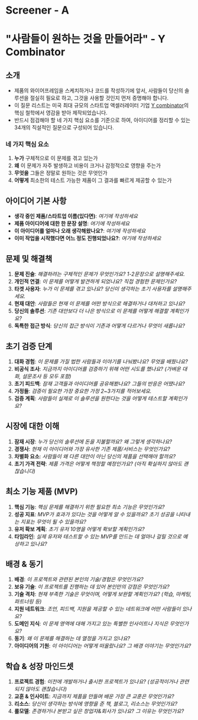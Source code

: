 # Screener - A
# "사람들이 원하는 것을 만들어라" - Y Combinator

## 소개
- 제품의 와이어프레임을 스케치하거나 코드를 작성하기에 앞서, 사람들이 당신의 솔루션을 절실히 필요로 하고, 그것을 사용할 것인지 먼저 증명해야 합니다.  
- 이 질문 리스트는 미국 최대 규모의 스타트업 액셀러레이터 기업 [Y combinator](https://www.ycombinator.com/)의 핵심 철학에서 영감을 받아 제작되었습니다.  
- 반드시 점검해야 할 네 가지 핵심 요소를 기준으로 하여, 아이디어를 정리할 수 있는 34개의 직설적인 질문으로 구성되어 있습니다.

### 네 가지 핵심 요소
1. **누가** 구체적으로 이 문제를 겪고 있는가  
2. **왜** 이 문제가 자주 발생하고 비용이 크거나 감정적으로 영향을 주는가  
3. **무엇을** 그들은 정말로 원하는 것은 무엇인가  
4. **어떻게** 최소한의 테스트 가능한 제품이 그 결과를 빠르게 제공할 수 있는가  


## 아이디어 기본 사항  
- **생각 중인 제품/스타트업 이름(있다면)**: *여기에 작성하세요*  
- **제품 아이디어에 대한 한 문장 설명**: *여기에 작성하세요*  
- **이 아이디어를 얼마나 오래 생각해왔나요?**: *여기에 작성하세요*  
- **이미 작업을 시작했다면 어느 정도 진행되었나요?**: *여기에 작성하세요*  

## 문제 및 해결책
1. **문제 진술**: *해결하려는 구체적인 문제가 무엇인가요? 1-2문장으로 설명해주세요.*  
2. **개인적 연결**: *이 문제를 어떻게 발견하게 되었나요? 직접 경험한 문제인가요?*  
3. **타겟 사용자**: *누가 이 문제를 겪고 있나요? 당신이 생각하는 초기 사용자를 설명해주세요.*  
4. **현재 대안**: *사람들은 현재 이 문제를 어떤 방식으로 해결하거나 대처하고 있나요?*  
5. **당신의 솔루션**: *기존 대안보다 더 나은 방식으로 이 문제를 어떻게 해결할 계획인가요?*  
6. **독특한 접근 방식**: *당신의 접근 방식이 기존과 어떻게 다르거나 무엇이 새롭나요?*  

## 초기 검증 단계
1. **대화 경험**: *이 문제를 가질 법한 사람들과 이야기를 나눠봤나요? 무엇을 배웠나요?*  
2. **비공식 조사**: *지금까지 아이디어를 검증하기 위해 어떤 시도를 했나요? (가벼운 대화, 설문조사 등 모두 포함)*  
3. **초기 피드백**: *잠재 고객들과 아이디어를 공유해봤나요? 그들의 반응은 어땠나요?*  
4. **가정들**: *검증이 필요한 가장 중요한 가정 2~3가지를 적어보세요.*  
5. **검증 계획**: *사람들이 실제로 이 솔루션을 원한다는 것을 어떻게 테스트할 계획인가요?*  

## 시장에 대한 이해
1. **잠재 시장**: *누가 당신의 솔루션에 돈을 지불할까요? 왜 그렇게 생각하나요?*  
2. **경쟁사**: *현재 이 아이디어와 가장 유사한 기존 제품/서비스는 무엇인가요?*  
3. **차별화 요소**: *사람들이 왜 다른 대안이 아닌 당신의 제품을 선택해야 할까요?*  
4. **초기 가격 전략**: *제품 가격은 어떻게 책정할 예정인가요? (아직 확실하지 않아도 괜찮습니다)*  

## 최소 기능 제품 (MVP)
1. **핵심 기능**: *핵심 문제를 해결하기 위한 필요한 최소 기능은 무엇인가요?*  
2. **성공 지표**: *MVP가 효과가 있다는 것을 어떻게 알 수 있을까요? 초기 성공을 나타내는 지표는 무엇이 될 수 있을까요?*  
3. **유저 확보 계획**: *초기 유저 10명을 어떻게 확보할 계획인가요?*  
4. **타임라인**: *실제 유저와 테스트할 수 있는 MVP를 만드는 데 얼마나 걸릴 것으로 예상하고 있나요?*  

## 배경 & 동기
1. **배경**: *이 프로젝트와 관련된 본인의 기술/경험은 무엇인가요?*  
2. **보유 기술**: *이 프로젝트를 진행하는 데 있어 본인만의 강점은 무엇인가요?*  
3. **기술 격차**: *현재 부족한 기술은 무엇이며, 어떻게 보완할 계획인가요? (학습, 마케팅, 파트너링 등)*  
4. **지원 네트워크**: *조언, 피드백, 지원을 제공할 수 있는 네트워크에 어떤 사람들이 있나요?*  
5. **도메인 지식**: *이 문제 영역에 대해 가지고 있는 특별한 인사이트나 지식은 무엇인가요?*  
6. **동기**: *왜 이 문제를 해결하는 데 열정을 가지고 있나요?*  
7. **아이디어의 기원**: *이 아이디어는 어떻게 떠올랐나요? 그 배경 이야기는 무엇인가요?*  

## 학습 & 성장 마인드셋
1. **프로젝트 경험**: *이전에 개발하거나 출시한 프로젝트가 있나요? (성공적이거나 관련되지 않아도 괜찮습니다)*  
2. **교훈 & 인사이트**: *지금까지 제품을 만들며 배운 가장 큰 교훈은 무엇인가요?*  
3. **리소스**: *당신이 생각하는 방식에 영향을 준 책, 블로그, 리소스는 무엇인가요?*  
4. **롤모델**: *존경하거나 본받고 싶은 창업자&회사가 있나요? 그 이유는 무엇인가요?*  
